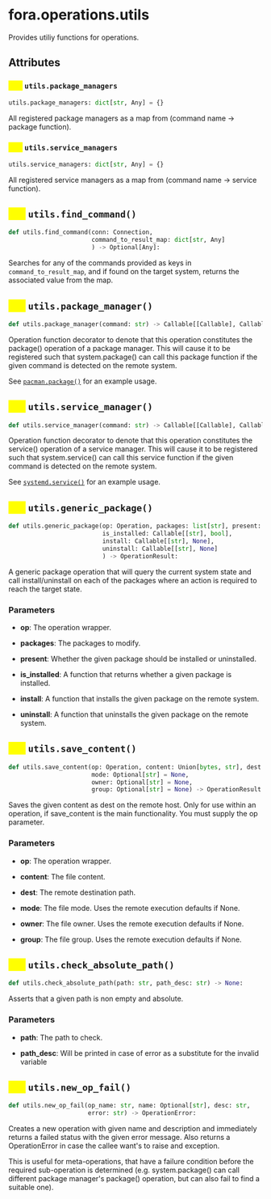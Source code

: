 # fora.operations.utils

Provides utiliy functions for operations.

## Attributes

### <mark style="color:yellow;">attr</mark> `utils.package_managers`

```python
utils.package_managers: dict[str, Any] = {}
```

All registered package managers as a map from (command name -> package function).

### <mark style="color:yellow;">attr</mark> `utils.service_managers`

```python
utils.service_managers: dict[str, Any] = {}
```

All registered service managers as a map from (command name -> service function).

## <mark style="color:yellow;">def</mark> `utils.find_command()`

```python
def utils.find_command(conn: Connection, 
                       command_to_result_map: dict[str, Any]
                       ) -> Optional[Any]:
```

Searches for any of the commands provided as keys in `command_to_result_map`,
and if found on the target system, returns the associated value from the map.

## <mark style="color:yellow;">def</mark> `utils.package_manager()`

```python
def utils.package_manager(command: str) -> Callable[[Callable], Callable]:
```

Operation function decorator to denote that this operation constitutes the package() operation of a package manager.
This will cause it to be registered such that system.package() can call this package function if the given command is detected on the remote system.

See [`pacman.package()`](api/fora/operations/pacman.md#def-pacman.package) for an example usage.

## <mark style="color:yellow;">def</mark> `utils.service_manager()`

```python
def utils.service_manager(command: str) -> Callable[[Callable], Callable]:
```

Operation function decorator to denote that this operation constitutes the service() operation of a service manager.
This will cause it to be registered such that system.service() can call this service function if the given command is detected on the remote system.

See [`systemd.service()`](api/fora/operations/systemd.md#def-systemd.service) for an example usage.

## <mark style="color:yellow;">def</mark> `utils.generic_package()`

```python
def utils.generic_package(op: Operation, packages: list[str], present: bool, 
                          is_installed: Callable[[str], bool], 
                          install: Callable[[str], None], 
                          uninstall: Callable[[str], None]
                          ) -> OperationResult:
```

A generic package operation that will query the current system state and
call install/uninstall on each of the packages where an action is required
to reach the target state.

### Parameters

 -  **op**: The operation wrapper.

 -  **packages**: The packages to modify.

 -  **present**: Whether the given package should be installed or uninstalled.

 -  **is_installed**: A function that returns whether a given package is installed.

 -  **install**: A function that installs the given package on the remote system.

 -  **uninstall**: A function that uninstalls the given package on the remote system.

## <mark style="color:yellow;">def</mark> `utils.save_content()`

```python
def utils.save_content(op: Operation, content: Union[bytes, str], dest: str, 
                       mode: Optional[str] = None, 
                       owner: Optional[str] = None, 
                       group: Optional[str] = None) -> OperationResult:
```

Saves the given content as dest on the remote host. Only for use within an operation,
if save_content is the main functionality. You must supply the op parameter.

### Parameters

 -  **op**: The operation wrapper.

 -  **content**: The file content.

 -  **dest**: The remote destination path.

 -  **mode**: The file mode. Uses the remote execution defaults if None.

 -  **owner**: The file owner. Uses the remote execution defaults if None.

 -  **group**: The file group. Uses the remote execution defaults if None.

## <mark style="color:yellow;">def</mark> `utils.check_absolute_path()`

```python
def utils.check_absolute_path(path: str, path_desc: str) -> None:
```

Asserts that a given path is non empty and absolute.

### Parameters

 -  **path**: The path to check.

 -  **path_desc**: Will be printed in case of error as a substitute for the invalid variable

## <mark style="color:yellow;">def</mark> `utils.new_op_fail()`

```python
def utils.new_op_fail(op_name: str, name: Optional[str], desc: str, 
                      error: str) -> OperationError:
```

Creates a new operation with given name and description and immediately
returns a failed status with the given error message. Also returns a OperationError in case
the callee want's to raise and exception.

This is useful for meta-operations, that have a failure condition before the
required sub-operation is determined (e.g. system.package() can call different package
manager's package() operation, but can also fail to find a suitable one).
